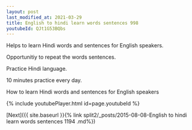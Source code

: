 ```yaml
---
layout: post
last_modified_at: 2021-03-29
title: English to hindi learn words sentences 998 
youtubeId: QJt1G53BQbs
---
```

 
 
Helps to learn Hindi words and sentences for English speakers.

Opportunitiy to repeat the words sentences. 

Practice Hindi language. 
 
10 minutes practice every day. 
 
How to learn Hindi words and sentences for English speakers 
 
{% include youtubePlayer.html id=page.youtubeId %}
 
 
[Next]({{ site.baseurl }}{% link  split2/_posts/2015-08-08-English to hindi learn words sentences 1194 .md%})
 

